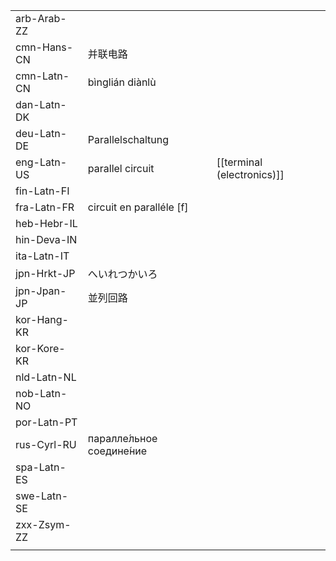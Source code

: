 | | | |
|-|-|-|
| arb-Arab-ZZ |  |  |
| cmn-Hans-CN | 并联电路 |  |
| cmn-Latn-CN | bìnglián diànlù |  |
| dan-Latn-DK |  |  |
| deu-Latn-DE | Parallelschaltung |  |
| eng-Latn-US | parallel circuit | [[terminal (electronics)]] |
| fin-Latn-FI |  |  |
| fra-Latn-FR | circuit en paralléle [f] |  |
| heb-Hebr-IL |  |  |
| hin-Deva-IN |  |  |
| ita-Latn-IT |  |  |
| jpn-Hrkt-JP | へいれつかいろ |  |
| jpn-Jpan-JP | 並列回路 |  |
| kor-Hang-KR |  |  |
| kor-Kore-KR |  |  |
| nld-Latn-NL |  |  |
| nob-Latn-NO |  |  |
| por-Latn-PT |  |  |
| rus-Cyrl-RU | паралле́льное соедине́ние |  |
| spa-Latn-ES |  |  |
| swe-Latn-SE |  |  |
| zxx-Zsym-ZZ |  |  |
|  |  |  |